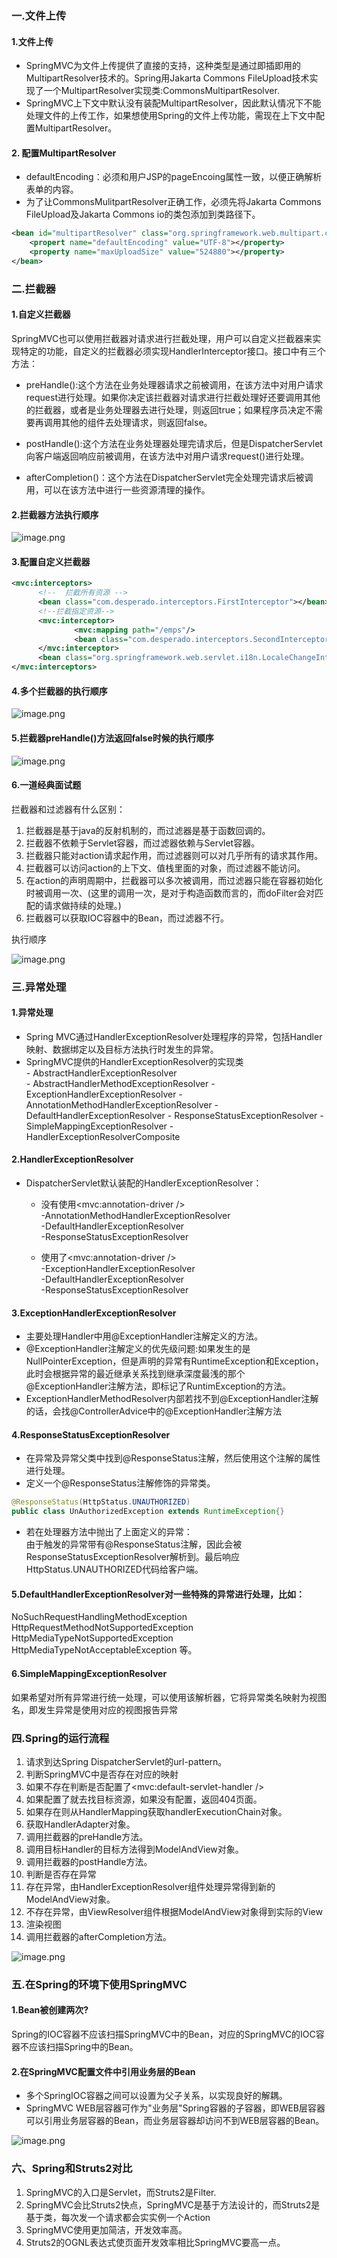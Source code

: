 ### 一.文件上传
#### 1.文件上传
- SpringMVC为文件上传提供了直接的支持，这种类型是通过即插即用的MultipartResolver技术的。Spring用Jakarta Commons FileUpload技术实现了一个MultipartResolver实现类:CommonsMultipartResolver.    
- SpringMVC上下文中默认没有装配MultipartResolver，因此默认情况下不能处理文件的上传工作，如果想使用Spring的文件上传功能，需现在上下文中配置MultipartResolver。   

#### 2. 配置MultipartResolver
- defaultEncoding：必须和用户JSP的pageEncoing属性一致，以便正确解析表单的内容。   
- 为了让CommonsMulitpartResolver正确工作，必须先将Jakarta Commons FileUpload及Jakarta Commons io的类包添加到类路径下。   

```xml
<bean id="multipartResolver" class="org.springframework.web.multipart.commons.CommonsMultipartResolver">
    <propert name="defaultEncoding" value="UTF-8"></property>
    <property name="maxUploadSize" value="524880"></property>
</bean>
```

### 二.拦截器
#### 1.自定义拦截器
SpringMVC也可以使用拦截器对请求进行拦截处理，用户可以自定义拦截器来实现特定的功能，自定义的拦截器必须实现HandlerInterceptor接口。接口中有三个方法：     

  - preHandle():这个方法在业务处理器请求之前被调用，在该方法中对用户请求request进行处理。如果你决定该拦截器对请求进行拦截处理好还要调用其他的拦截器，或者是业务处理器去进行处理，则返回true；如果程序员决定不需要再调用其他的组件去处理请求，则返回false。    

  - postHandle():这个方法在业务处理器处理完请求后，但是DispatcherServlet向客户端返回响应前被调用，在该方法中对用户请求request()进行处理。

  - afterCompletion()：这个方法在DispatcherServlet完全处理完请求后被调用，可以在该方法中进行一些资源清理的操作。

#### 2.拦截器方法执行顺序

![image.png](/image/spring/5-1.png)

#### 3.配置自定义拦截器

```xml
<mvc:interceptors>
      <!--  拦截所有资源 -->
      <bean class="com.desperado.interceptors.FirstInterceptor"></bean>
      <!--拦截指定资源-->
      <mvc:interceptor>
              <mvc:mapping path="/emps"/>
              <bean class="com.desperado.interceptors.SecondInterceptor"></bean>
      </mvc:interceptor>
      <bean class="org.springframework.web.servlet.i18n.LocaleChangeInterceptor"></bean>
</mvc:interceptors>
```

#### 4.多个拦截器的执行顺序

![image.png](/image/spring/5-2.png)

#### 5.拦截器preHandle()方法返回false时候的执行顺序

![image.png](/image/spring/5-3.png)

#### 6.一道经典面试题
拦截器和过滤器有什么区别：     
1. 拦截器是基于java的反射机制的，而过滤器是基于函数回调的。     
2. 拦截器不依赖于Servlet容器，而过滤器依赖与Servlet容器。    
3. 拦截器只能对action请求起作用，而过滤器则可以对几乎所有的请求其作用。   
4. 拦截器可以访问action的上下文、值栈里面的对象，而过滤器不能访问。     
5. 在action的声明周期中，拦截器可以多次被调用，而过滤器只能在容器初始化时被调用一次、(这里的调用一次，是对于构造函数而言的，而doFilter会对匹配的请求做持续的处理。)   
6. 拦截器可以获取IOC容器中的Bean，而过滤器不行。    

执行顺序

![image.png](/image/spring/5-4.png)

### 三.异常处理
#### 1.异常处理
- Spring MVC通过HandlerExceptionResolver处理程序的异常，包括Handler映射、数据绑定以及目标方法执行时发生的异常。   
- SpringMVC提供的HandlerExceptionResolver的实现类  
      - AbstractHandlerExceptionResolver      
      - AbstractHandlerMethodExceptionResolver
      - ExceptionHandlerExceptionResolver
      - AnnotationMethodHandlerExceptionResolver
      - DefaultHandlerExceptionResolver
      - ResponseStatusExceptionResolver
      - SimpleMappingExceptionResolver
      - HandlerExceptionResolverComposite

#### 2.HandlerExceptionResolver
- DispatcherServlet默认装配的HandlerExceptionResolver：     
    - 没有使用<mvc:annotation-driver />    
         -AnnotationMethodHandlerExceptionResolver     
         -DefaultHandlerExceptionResolver     
         -ResponseStatusExceptionResolver    

    - 使用了<mvc:annotation-driver />      
        -ExceptionHandlerExceptionResolver    
        -DefaultHandlerExceptionResolver     
        -ResponseStatusExceptionResolver    

#### 3.ExceptionHandlerExceptionResolver
- 主要处理Handler中用@ExceptionHandler注解定义的方法。    
- @ExceptionHandler注解定义的优先级问题:如果发生的是NullPointerException，但是声明的异常有RuntimeException和Exception，此时会根据异常的最近继承关系找到继承深度最浅的那个@ExceptionHandler注解方法，即标记了RuntimException的方法。   
- ExceptionHandlerMethodResolver内部若找不到@ExceptionHandler注解的话，会找@ControllerAdvice中的@ExceptionHandler注解方法

#### 4.ResponseStatusExceptionResolver
- 在异常及异常父类中找到@ResponseStatus注解，然后使用这个注解的属性进行处理。  
- 定义一个@ResponseStatus注解修饰的异常类。   
 ```java
@ResponseStatus(HttpStatus.UNAUTHORIZED)
public class UnAuthorizedException extends RuntimeException{}
 ```

- 若在处理器方法中抛出了上面定义的异常：     
由于触发的异常带有@ResponseStatus注解，因此会被ResponseStatusExceptionResolver解析到。最后响应HttpStatus.UNAUTHORIZED代码给客户端。      

#### 5.DefaultHandlerExceptionResolver对一些特殊的异常进行处理，比如：    
NoSuchRequestHandlingMethodException      
HttpRequestMethodNotSupportedException      
HttpMediaTypeNotSupportedException       
HttpMediaTypeNotAcceptableException
等。     

#### 6.SimpleMappingExceptionResolver
如果希望对所有异常进行统一处理，可以使用该解析器，它将异常类名映射为视图名，即发生异常是使用对应的视图报告异常

### 四.Spring的运行流程
1. 请求到达Spring DispatcherServlet的url-pattern。    
2. 判断SpringMVC中是否存在对应的映射    
3. 如果不存在判断是否配置了<mvc:default-servlet-handler />
4. 如果配置了就去找目标资源，如果没有配置，返回404页面。   
5. 如果存在则从HandlerMapping获取handlerExecutionChain对象。   
6. 获取HandlerAdapter对象。   
7. 调用拦截器的preHandle方法。   
8. 调用目标Handler的目标方法得到ModelAndView对象。   
9. 调用拦截器的postHandle方法。   
10. 判断是否存在异常
11. 存在异常，由HandlerExceptionResolver组件处理异常得到新的ModelAndView对象。   
12. 不存在异常，由ViewResolver组件根据ModelAndView对象得到实际的View
13. 渲染视图    
14. 调用拦截器的afterCompletion方法。   

![image.png](/image/spring/5-5.png)

### 五.在Spring的环境下使用SpringMVC
#### 1.Bean被创建两次?
Spring的IOC容器不应该扫描SpringMVC中的Bean，对应的SpringMVC的IOC容器不应该扫描Spring中的Bean。    

#### 2.在SpringMVC配置文件中引用业务层的Bean
- 多个SpringIOC容器之间可以设置为父子关系，以实现良好的解耦。
- SpringMVC WEB层容器可作为"业务层"Spring容器的子容器，即WEB层容器可以引用业务层容器的Bean，而业务层容器却访问不到WEB层容器的Bean。 

![image.png](/image/spring/5-6.png)

### 六、Spring和Struts2对比
1. SpringMVC的入口是Servlet，而Struts2是Filter.    
2. SpringMVC会比Struts2快点，SpringMVC是基于方法设计的，而Struts2是基于类，每次发一个请求都会实实例一个Action
3. SpringMVC使用更加简洁，开发效率高。   
4. Struts2的OGNL表达式使页面开发效率相比SpringMVC要高一点。